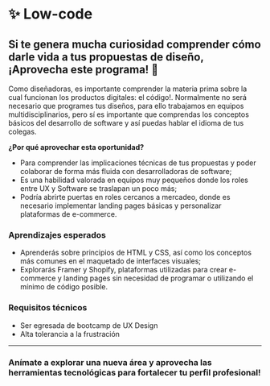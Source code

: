 # ✨ Low-code

## Si te genera mucha curiosidad comprender cómo darle vida a tus propuestas de diseño, **¡Aprovecha este programa! 🚀**

Como diseñadoras, es importante comprender la materia prima sobre la cual funcionan los productos digitales: el código!. Normalmente no será necesario que programes tus diseños, para ello trabajamos en equipos multidisciplinarios, pero sí es importante que comprendas los conceptos básicos del desarrollo de software y así puedas hablar el idioma de tus colegas.

**¿Por qué aprovechar esta oportunidad?**

* Para comprender las implicaciones técnicas de tus propuestas y poder colaborar de forma más fluida con desarrolladoras de software;
* Es una habilidad valorada en equipos muy pequeños donde los roles entre UX y Software se traslapan un poco más;
* Podría abrirte puertas en roles cercanos a mercadeo, donde es necesario implementar landing pages básicas y personalizar plataformas de e-commerce.



### Aprendizajes esperados

* Aprenderás sobre principios de HTML y CSS, así como los conceptos más comunes en el maquetado de interfaces visuales;
* Explorarás Framer y Shopify, plataformas utilizadas para crear e-commerce y landing pages sin necesidad de programar o utilizando el mínimo de código posible.



### Requisitos técnicos

* Ser egresada de bootcamp de UX Design
* Alta tolerancia a la frustración

***

### Anímate a explorar una nueva área y aprovecha las herramientas tecnológicas para fortalecer tu perfil profesional!

